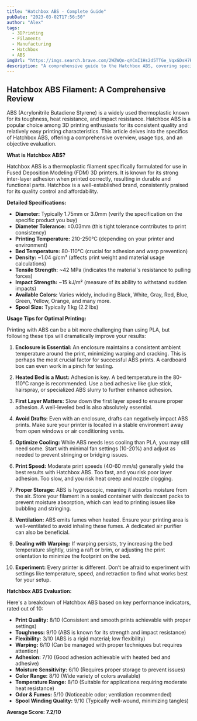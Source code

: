 ```yaml
---
title: "Hatchbox ABS - Complete Guide"
pubDate: "2023-03-02T17:56:50"
author: "Alex"
tags:
  - 3DPrinting
  - Filaments
  - Manufacturing
  - Hatchbox
  - ABS
imgUrl: "https://imgs.search.brave.com/2WZWQn-qYCmI1Hs2d5TTGe_VqxGDsH7R7JZB8Qh6INs/rs:fit:860:0:0:0/g:ce/aHR0cHM6Ly9pbWFn/ZXMtZXUuc3NsLWlt/YWdlcy1hbWF6b24u/Y29tL2ltYWdlcy9J/LzcxQWpIdXNWejhM/Ll9BQ19VTDE2MF9T/UjE2MCwxNjBfLmpw/Zw"
description: "A comprehensive guide to the Hatchbox ABS, covering specifications, usage tips, and comparisons with similar products."
---
```



## Hatchbox ABS Filament: A Comprehensive Review

ABS (Acrylonitrile Butadiene Styrene) is a widely used thermoplastic known for its toughness, heat resistance, and impact resistance. Hatchbox ABS is a popular choice among 3D printing enthusiasts for its consistent quality and relatively easy printing characteristics. This article delves into the specifics of Hatchbox ABS, offering a comprehensive overview, usage tips, and an objective evaluation.

**What is Hatchbox ABS?**

Hatchbox ABS is a thermoplastic filament specifically formulated for use in Fused Deposition Modeling (FDM) 3D printers. It is known for its strong inter-layer adhesion when printed correctly, resulting in durable and functional parts. Hatchbox is a well-established brand, consistently praised for its quality control and affordability.

**Detailed Specifications:**

*   **Diameter:** Typically 1.75mm or 3.0mm (verify the specification on the specific product you buy)
*   **Diameter Tolerance:** ±0.03mm (this tight tolerance contributes to print consistency)
*   **Printing Temperature:** 210-250°C (depending on your printer and environment)
*   **Bed Temperature:** 80-110°C (crucial for adhesion and warp prevention)
*   **Density:** ~1.04 g/cm³ (affects print weight and material usage calculations)
*   **Tensile Strength:** ~42 MPa (indicates the material's resistance to pulling forces)
*   **Impact Strength:** ~15 kJ/m² (measure of its ability to withstand sudden impacts)
*   **Available Colors:** Varies widely, including Black, White, Gray, Red, Blue, Green, Yellow, Orange, and many more.
*   **Spool Size:** Typically 1 kg (2.2 lbs)

**Usage Tips for Optimal Printing:**

Printing with ABS can be a bit more challenging than using PLA, but following these tips will dramatically improve your results:

1.  **Enclosure is Essential:** An enclosure maintains a consistent ambient temperature around the print, minimizing warping and cracking. This is perhaps the most crucial factor for successful ABS prints. A cardboard box can even work in a pinch for testing.

2.  **Heated Bed is a Must:** Adhesion is key. A bed temperature in the 80-110°C range is recommended. Use a bed adhesive like glue stick, hairspray, or specialized ABS slurry to further enhance adhesion.

3.  **First Layer Matters:** Slow down the first layer speed to ensure proper adhesion. A well-leveled bed is also absolutely essential.

4.  **Avoid Drafts:** Even with an enclosure, drafts can negatively impact ABS prints. Make sure your printer is located in a stable environment away from open windows or air conditioning vents.

5.  **Optimize Cooling:** While ABS needs less cooling than PLA, you may still need some. Start with minimal fan settings (10-20%) and adjust as needed to prevent stringing or bridging issues.

6.  **Print Speed:** Moderate print speeds (40-60 mm/s) generally yield the best results with Hatchbox ABS. Too fast, and you risk poor layer adhesion. Too slow, and you risk heat creep and nozzle clogging.

7.  **Proper Storage:** ABS is hygroscopic, meaning it absorbs moisture from the air. Store your filament in a sealed container with desiccant packs to prevent moisture absorption, which can lead to printing issues like bubbling and stringing.

8.  **Ventilation:** ABS emits fumes when heated. Ensure your printing area is well-ventilated to avoid inhaling these fumes. A dedicated air purifier can also be beneficial.

9.  **Dealing with Warping:** If warping persists, try increasing the bed temperature slightly, using a raft or brim, or adjusting the print orientation to minimize the footprint on the bed.

10. **Experiment:** Every printer is different. Don’t be afraid to experiment with settings like temperature, speed, and retraction to find what works best for your setup.

**Hatchbox ABS Evaluation:**

Here's a breakdown of Hatchbox ABS based on key performance indicators, rated out of 10:

*   **Print Quality:** 8/10 (Consistent and smooth prints achievable with proper settings)
*   **Toughness:** 9/10 (ABS is known for its strength and impact resistance)
*   **Flexibility:** 3/10 (ABS is a rigid material; low flexibility)
*   **Warping:** 6/10 (Can be managed with proper techniques but requires attention)
*   **Adhesion:** 7/10 (Good adhesion achievable with heated bed and adhesive)
*   **Moisture Sensitivity:** 6/10 (Requires proper storage to prevent issues)
*   **Color Range:** 8/10 (Wide variety of colors available)
*   **Temperature Range:** 8/10 (Suitable for applications requiring moderate heat resistance)
*   **Odor & Fumes:** 5/10 (Noticeable odor; ventilation recommended)
*   **Spool Winding Quality:** 9/10 (Typically well-wound, minimizing tangles)

**Average Score: 7.2/10**
